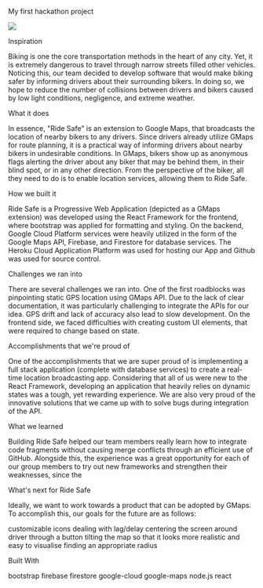 My first hackathon project


![](https://d112y698adiu2z.cloudfront.net/photos/production/software_photos/002/284/666/datas/original.png)

Inspiration

Biking is one the core transportation methods in the heart of any city. Yet, it is extremely dangerous to travel through narrow streets filled other vehicles. Noticing this, our team decided to develop software that would make biking safer by informing drivers about their surrounding bikers. In doing so, we hope to reduce the number of collisions between drivers and bikers caused by low light conditions, negligence, and extreme weather.

What it does

In essence, "Ride Safe" is an extension to Google Maps, that broadcasts the location of nearby bikers to any drivers. Since drivers already utilize GMaps for route planning, it is a practical way of informing drivers about nearby bikers in undesirable conditions. In GMaps, bikers show up as anonymous flags alerting the driver about any biker that may be behind them, in their blind spot, or in any other direction. From the perspective of the biker, all they need to do is to enable location services, allowing them to Ride Safe.

How we built it

Ride Safe is a Progressive Web Application (depicted as a GMaps extension) was developed using the React Framework for the frontend, where bootstrap was applied for formatting and styling. On the backend, Google Cloud Platform services were heavily utilized in the form of the Google Maps API, Firebase, and Firestore for database services. The Heroku Cloud Application Platform was used for hosting our App and Github was used for source control.

Challenges we ran into

There are several challenges we ran into. One of the first roadblocks was pinpointing static GPS location using GMaps API. Due to the lack of clear documentation, it was particularly challenging to integrate the APIs for our idea. GPS drift and lack of accuracy also lead to slow development. On the frontend side, we faced difficulties with creating custom UI elements, that were required to change based on state.

Accomplishments that we're proud of

One of the accomplishments that we are super proud of is implementing a full stack application (complete with database services) to create a real-time location broadcasting app. Considering that all of us were new to the React Framework, developing an application that heavily relies on dynamic states was a tough, yet rewarding experience. We are also very proud of the innovative solutions that we came up with to solve bugs during integration of the API.

What we learned

Building Ride Safe helped our team members really learn how to integrate code fragments without causing merge conflicts through an efficient use of GitHub. Alongside this, the experience was a great opportunity for each of our group members to try out new frameworks and strengthen their weaknesses, since the

What's next for Ride Safe

Ideally, we want to work towards a product that can be adopted by GMaps. To accomplish this, our goals for the future are as follows:

customizable icons
dealing with lag/delay
centering the screen around driver through a button
tilting the map so that it looks more realistic and easy to visualise
finding an appropriate radius

Built With

bootstrap
firebase
firestore
google-cloud
google-maps
node.js
react
